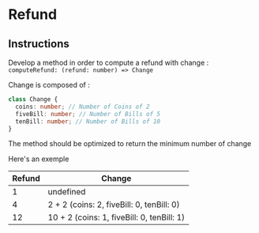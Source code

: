 # Refund

## Instructions

Develop a method in order to compute a refund with change :
`computeRefund: (refund: number) => Change`

Change is composed of :

```ts
class Change {
  coins: number; // Number of Coins of 2
  fiveBill: number; // Number of Bills of 5
  tenBill: number; // Number of Bills of 10
}
```

The method should be optimized to return the minimum number of change

Here's an exemple

| Refund | Change                                     |
| ------ | ------------------------------------------ |
| 1      | undefined                                  |
| 4      | 2 + 2 (coins: 2, fiveBill: 0, tenBill: 0)  |
| 12     | 10 + 2 (coins: 1, fiveBill: 0, tenBill: 1) |
